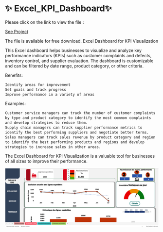 # ✨ Excel_KPI_Dashboard✨ 

Please click on the link to view the file :

 [See Project](https://1drv.ms/x/s!AjI3b8Rw5mf1oBNVMf1skz-e-vJv?e=pP7Kgg) <br> 
 
The file is available for free download.
Excel Dashboard for KPI Visualization

This Excel dashboard helps businesses to visualize and analyze key performance indicators (KPIs) such as customer complaints and defects, inventory control, and supplier evaluation. The dashboard is customizable and can be filtered by date range, product category, or other criteria.

Benefits:

    Identify areas for improvement
    Set goals and track progress
    Improve performance in a variety of areas

Examples:

    Customer service managers can track the number of customer complaints by type and product category to identify the most common complaints and develop strategies to reduce them.
    Supply chain managers can track supplier performance metrics to identify the best performing suppliers and negotiate better terms.
    Sales managers can track sales revenue by product category and region to identify the best performing products and regions and develop strategies to increase sales in other areas.

The Excel Dashboard for KPI Visualization is a valuable tool for businesses of all sizes to improve their performance.


 <img src = "excel.png">
